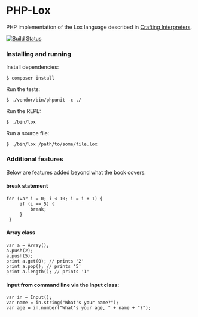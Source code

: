 
# PHP-Lox

PHP implementation of the Lox language described in [Crafting Interpreters](http://craftinginterpreters.com/a-tree-walk-interpreter.html).

[![Build Status](https://travis-ci.org/mike-jg/PHP-Lox.svg?branch=master)](https://travis-ci.org/mike-jg/PHP-Lox)


### Installing and running

Install dependencies:

`$ composer install`

Run the tests:

`$ ./vendor/bin/phpunit -c ./`

Run the REPL:

`$ ./bin/lox`

Run a source file:

`$ ./bin/lox /path/to/some/file.lox`

### Additional features

Below are features added beyond what the book covers.

#### break statement

```
for (var i = 0; i < 10; i = i + 1) {
     if (i == 5) {
         break;
     }
 }
```

#### Array class

```
var a = Array();
a.push(2);
a.push(5);
print a.get(0); // prints '2'
print a.pop(); // prints '5'
print a.length(); // prints '1'

```

#### Input from command line via the Input class:

```
var in = Input();
var name = in.string("What's your name?");
var age = in.number("What's your age, " + name + "?");
```
